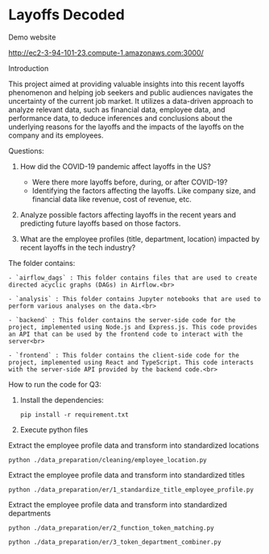 # Layoffs Decoded

Demo website

http://ec2-3-94-101-23.compute-1.amazonaws.com:3000/

Introduction

This project aimed at providing valuable insights into this recent layoffs phenomenon and helping job seekers and public audiences navigates the uncertainty of the current job market. It utilizes a data-driven approach to analyze relevant data, such as financial data, employee data, and performance data, to deduce inferences and conclusions about the underlying reasons for the layoffs and the impacts of the layoffs on the company and its employees.

Questions:

1. How did the COVID-19 pandemic affect layoffs in the US? 
    - Were there more layoffs before, during, or after COVID-19? 
    - Identifying the factors affecting the layoffs. Like company size, and financial data like revenue, cost of revenue, etc.


2. Analyze possible factors affecting layoffs in the recent years and predicting future layoffs based on those factors.

3. What are the employee profiles (title, department, location) impacted by recent layoffs in the tech industry?


The folder contains:<br>

    - `airflow_dags` : This folder contains files that are used to create directed acyclic graphs (DAGs) in Airflow.<br>

    - `analysis` : This folder contains Jupyter notebooks that are used to perform various analyses on the data.<br>

    - `backend` : This folder contains the server-side code for the project, implemented using Node.js and Express.js. This code provides an API that can be used by the frontend code to interact with the server<br>

    - `frontend` : This folder contains the client-side code for the project, implemented using React and TypeScript. This code interacts with the server-side API provided by the backend code.<br>

How to run the code for Q3:

1. Install the dependencies:

    `pip install -r requirement.txt`

2. Execute python files

Extract the employee profile data and transform into standardized locations

    python ./data_preparation/cleaning/employee_location.py

Extract the employee profile data and transform into standardized titles

    python ./data_preparation/er/1_standardize_title_employee_profile.py

Extract the employee profile data and transform into standardized departments

    python ./data_preparation/er/2_function_token_matching.py

    python ./data_preparation/er/3_token_department_combiner.py

